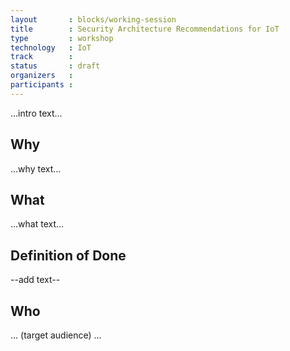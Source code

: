 ```yaml
---
layout       : blocks/working-session
title        : Security Architecture Recommendations for IoT
type         : workshop
technology   : IoT
track        :
status       : draft
organizers   :
participants :
---
```


...intro text...

## Why

...why text...

## What

...what text...

## Definition of Done

--add text--


## Who

... (target audience) ...

